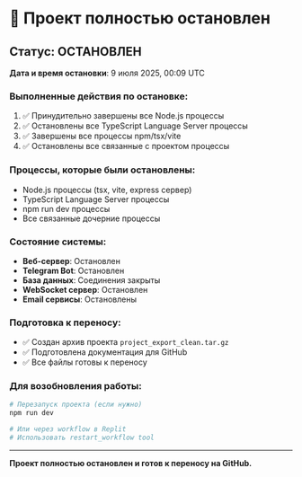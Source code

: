 # 🛑 Проект полностью остановлен

## Статус: ОСТАНОВЛЕН

**Дата и время остановки**: 9 июля 2025, 00:09 UTC

### Выполненные действия по остановке:
1. ✅ Принудительно завершены все Node.js процессы
2. ✅ Остановлены все TypeScript Language Server процессы
3. ✅ Завершены все процессы npm/tsx/vite
4. ✅ Остановлены все связанные с проектом процессы

### Процессы, которые были остановлены:
- Node.js процессы (tsx, vite, express сервер)
- TypeScript Language Server процессы
- npm run dev процессы
- Все связанные дочерние процессы

### Состояние системы:
- **Веб-сервер**: Остановлен
- **Telegram Bot**: Остановлен
- **База данных**: Соединения закрыты
- **WebSocket сервер**: Остановлен
- **Email сервисы**: Остановлены

### Подготовка к переносу:
- ✅ Создан архив проекта `project_export_clean.tar.gz`
- ✅ Подготовлена документация для GitHub
- ✅ Все файлы готовы к переносу

### Для возобновления работы:
```bash
# Перезапуск проекта (если нужно)
npm run dev

# Или через workflow в Replit
# Использовать restart_workflow tool
```

---

**Проект полностью остановлен и готов к переносу на GitHub.**